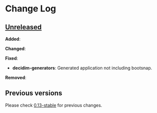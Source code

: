 # Change Log

## [Unreleased](https://github.com/decidim/decidim/tree/HEAD)

**Added**:

**Changed**:

**Fixed**:

- **decidim-generators**: Generated application not including bootsnap.

**Removed**:

## Previous versions

Please check [0.13-stable](https://github.com/decidim/decidim/blob/0.13-stable/CHANGELOG.md) for previous changes.
